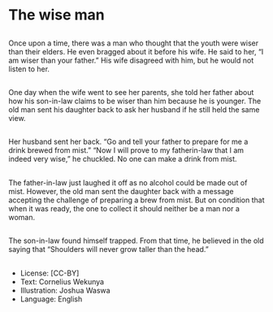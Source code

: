 # The wise man

##
Once upon a time, there was a
man who thought that the
youth were wiser than their
elders. He even bragged about
it before his wife.
He said to her, “I am wiser than
your father.”
His wife disagreed with him, but
he would not listen to her.

##
One day when the wife went to
see her parents, she told her
father about how his son-in-law
claims to be wiser than him
because he is younger.
The old man sent his daughter
back to ask her husband if he
still held the same view.

##
Her husband sent her back. “Go
and tell your father to prepare
for me a drink brewed from
mist.”
“Now I will prove to my fatherin-law that I am indeed very
wise,” he chuckled.
No one can make a drink from
mist.

##
The father-in-law just laughed it
off as no alcohol could be made
out of mist. However, the old
man sent the daughter back
with a message accepting the
challenge of preparing a brew
from mist. But on condition that
when it was ready, the one to
collect it should neither be a
man nor a woman.

##
The son-in-law found himself
trapped.
From that time, he believed in
the old saying that “Shoulders
will never grow taller than the
head.”

##
* License: [CC-BY]
* Text: Cornelius Wekunya
* Illustration: Joshua Waswa
* Language: English

